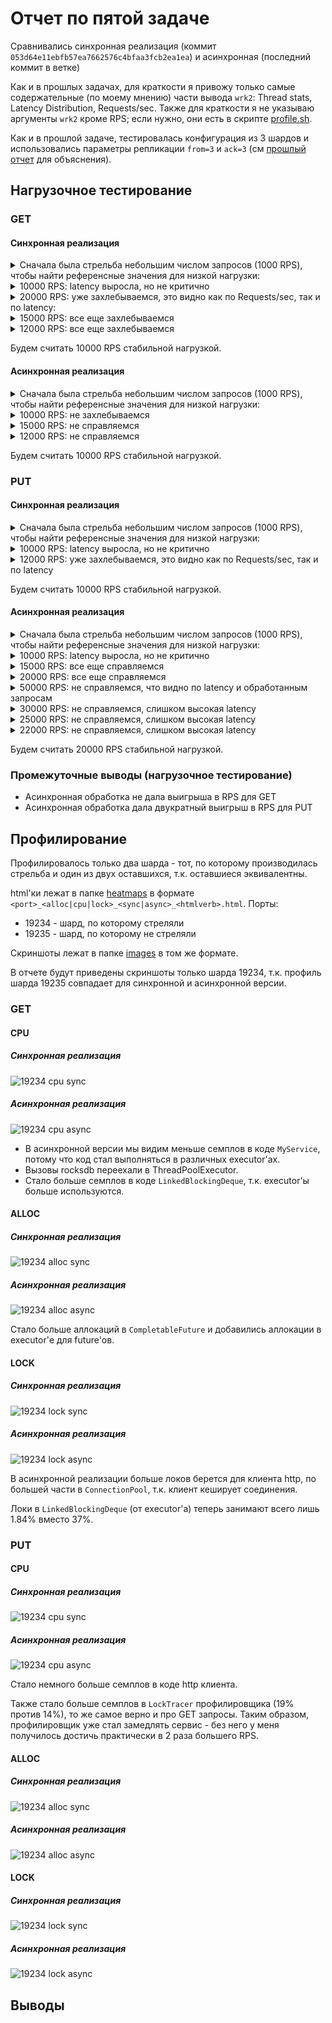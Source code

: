 # Отчет по пятой задаче

Сравнивались синхронная реализация (коммит `053d64e11ebfb57ea7662576c4bfaa3fcb2ea1ea`)
и асинхронная (последний коммит в ветке)

Как и в прошлых задачах, для краткости я привожу только самые содержательные (по моему мнению) части вывода `wrk2`:
Thread stats, Latency Distribution, Requests/sec.
Также для краткости я не указываю аргументы `wrk2` кроме RPS; если нужно, они есть в скрипте [profile.sh](profile.sh).

Как и в прошлой задаче, тестировалась конфигурация из 3 шардов и использовались параметры репликации `from=3` и `ack=3`
(см [прошлый отчет](../stage4/stage4.md) для объяснения).

## Нагрузочное тестирование

### GET

#### Синхронная реализация

<details>
<summary> Сначала была стрельба небольшим числом запросов (1000 RPS), чтобы найти референсные значения для низкой нагрузки: </summary>

```
  Thread Stats   Avg      Stdev     Max   +/- Stdev
    Latency     0.94ms  520.70us  22.56ms   78.83%
    Req/Sec   177.64     79.96   666.00     82.96%
  Latency Distribution (HdrHistogram - Recorded Latency)
 50.000%    0.92ms
 75.000%    1.21ms
 90.000%    1.46ms
 99.000%    1.96ms
 99.900%    3.43ms
 99.990%   17.49ms
 99.999%   22.58ms
100.000%   22.58ms

Requests/sec:   1000.16
Transfer/sec:      1.01MB
```
</details>

<details>
<summary> 10000 RPS: latency выросла, но не критично </summary>

```
  Thread Stats   Avg      Stdev     Max   +/- Stdev
    Latency     1.63ms    1.27ms  21.65ms   91.48%
    Req/Sec     1.75k   339.85     2.78k    77.10%
  Latency Distribution (HdrHistogram - Recorded Latency)
 50.000%    1.44ms
 75.000%    2.03ms
 90.000%    2.62ms
 99.000%    7.03ms
 99.900%   14.39ms
 99.990%   16.86ms
 99.999%   19.92ms
100.000%   21.66ms

Requests/sec:   9964.88
Transfer/sec:     10.97MB
```
</details>

<details>
<summary> 20000 RPS: уже захлебываемся, это видно как по Requests/sec, так и по latency: </summary>

```
  Thread Stats   Avg      Stdev     Max   +/- Stdev
    Latency    13.42s     6.00s   23.67s    57.68%
    Req/Sec     1.95k    17.93     2.00k    70.37%
  Latency Distribution (HdrHistogram - Recorded Latency)
 50.000%   13.39s 
 75.000%   18.64s 
 90.000%   21.74s 
 99.000%   23.48s 
 99.900%   23.66s 
 99.990%   23.67s 
 99.999%   23.67s 
100.000%   23.69s 

Requests/sec:  12045.11
Transfer/sec:     13.47MB
```
</details>

<details>
<summary> 15000 RPS: все еще захлебываемся </summary>

```
  Thread Stats   Avg      Stdev     Max   +/- Stdev
    Latency     5.62s     3.05s   10.80s    57.72%
    Req/Sec     1.99k    81.37     2.37k    90.82%
  Latency Distribution (HdrHistogram - Recorded Latency)
 50.000%    5.73s 
 75.000%    8.27s 
 90.000%    9.83s 
 99.000%   10.70s 
 99.900%   10.79s 
 99.990%   10.80s 
 99.999%   10.80s 
100.000%   10.81s 

Requests/sec:  12290.77
Transfer/sec:     13.77MB
```
</details>

<details>
<summary>12000 RPS: все еще захлебываемся</summary>

```
  Thread Stats   Avg      Stdev     Max   +/- Stdev
    Latency   425.51ms  195.90ms 644.61ms   82.00%
    Req/Sec     2.08k   171.34     2.78k    70.67%
  Latency Distribution (HdrHistogram - Recorded Latency)
 50.000%  490.75ms
 75.000%  557.57ms
 90.000%  607.23ms
 99.000%  629.25ms
 99.900%  635.90ms
 99.990%  640.00ms
 99.999%  643.07ms
100.000%  645.12ms

Requests/sec:  11874.74
Transfer/sec:     13.27MB
```
</details>

Будем считать 10000 RPS стабильной нагрузкой.

#### Асинхронная реализация

<details>
<summary>Сначала была стрельба небольшим числом запросов (1000 RPS), чтобы найти референсные значения для низкой нагрузки:</summary>

```
  Thread Stats   Avg      Stdev     Max   +/- Stdev
    Latency     0.93ms  439.11us   9.77ms   69.06%
    Req/Sec   177.70     80.25   333.00     82.55%
  Latency Distribution (HdrHistogram - Recorded Latency)
 50.000%    0.95ms
 75.000%    1.22ms
 90.000%    1.44ms
 99.000%    1.98ms
 99.900%    3.13ms
 99.990%    9.36ms
 99.999%    9.77ms
100.000%    9.77ms

Requests/sec:   1000.16
Transfer/sec:      1.01MB
```
</details>

<details>
<summary>10000 RPS: не захлебываемся</summary>

```
  Thread Stats   Avg      Stdev     Max   +/- Stdev
    Latency     1.28ms    1.03ms  47.62ms   94.77%
    Req/Sec     1.76k   178.83     4.00k    82.17%
  Latency Distribution (HdrHistogram - Recorded Latency)
 50.000%    1.17ms
 75.000%    1.55ms
 90.000%    1.95ms
 99.000%    4.08ms
 99.900%   14.81ms
 99.990%   26.64ms
 99.999%   38.30ms

Requests/sec:   9992.46
Transfer/sec:     11.00MB
```
</details>

<details>
<summary>15000 RPS: не справляемся</summary>

```
  Thread Stats   Avg      Stdev     Max   +/- Stdev
    Latency     5.23s     3.00s   10.32s    56.28%
    Req/Sec     2.00k   102.93     2.42k    75.80%
  Latency Distribution (HdrHistogram - Recorded Latency)
 50.000%    5.21s 
 75.000%    7.87s 
 90.000%    9.40s 
 99.000%   10.15s 
 99.900%   10.25s 
 99.990%   10.29s 
 99.999%   10.31s 
100.000%   10.33s 

Requests/sec:  12428.72
Transfer/sec:     13.93MB
```
</details>

<details>
<summary>12000 RPS: не справляемся</summary>

```
  Thread Stats   Avg      Stdev     Max   +/- Stdev
    Latency    38.33ms   35.86ms 174.46ms   79.11%
    Req/Sec     2.11k   321.49     9.22k    82.73%
  Latency Distribution (HdrHistogram - Recorded Latency)
 50.000%   28.05ms
 75.000%   46.14ms
 90.000%   83.58ms
 99.000%  158.59ms
 99.900%  167.93ms
 99.990%  171.77ms
 99.999%  173.82ms
100.000%  174.59ms

Requests/sec:  11977.07
Transfer/sec:     13.39MB
```
</details>

Будем считать 10000 RPS стабильной нагрузкой.

### PUT

#### Синхронная реализация

<details>
<summary>Сначала была стрельба небольшим числом запросов (1000 RPS), чтобы найти референсные значения для низкой нагрузки:</summary>

```
  Thread Stats   Avg      Stdev     Max   +/- Stdev
    Latency     1.10ms  518.45us  21.49ms   79.64%
    Req/Sec   178.40     79.56   700.00     83.16%
  Latency Distribution (HdrHistogram - Recorded Latency)
 50.000%    1.09ms
 75.000%    1.35ms
 90.000%    1.62ms
 99.000%    2.12ms
 99.900%    4.74ms
 99.990%   19.79ms
 99.999%   21.50ms
100.000%   21.50ms

Requests/sec:   1000.16
Transfer/sec:     65.44KB
```
</details>

<details>
<summary>10000 RPS: latency выросла, но не критично</summary>

```
  Thread Stats   Avg      Stdev     Max   +/- Stdev
    Latency     2.51ms    4.24ms  42.34ms   93.52%
    Req/Sec     1.74k   146.84     2.73k    68.72%
  Latency Distribution (HdrHistogram - Recorded Latency)
 50.000%    1.50ms
 75.000%    2.04ms
 90.000%    3.41ms
 99.000%   26.29ms
 99.900%   37.12ms
 99.990%   39.84ms
 99.999%   40.90ms
100.000%   42.37ms

Requests/sec:   9992.25
Transfer/sec:    653.79KB
```
</details>

<details>
<summary>12000 RPS: уже захлебываемся, это видно как по Requests/sec, так и по latency</summary>

```
  Thread Stats   Avg      Stdev     Max   +/- Stdev
    Latency     3.35s     1.84s    6.23s    57.03%
    Req/Sec     1.75k   145.70     2.12k    80.28%
  Latency Distribution (HdrHistogram - Recorded Latency)
 50.000%    3.69s 
 75.000%    4.87s 
 90.000%    5.79s 
 99.000%    6.14s 
 99.900%    6.21s 
 99.990%    6.23s 
 99.999%    6.23s 
100.000%    6.24s

Requests/sec:  10747.19
Transfer/sec:    703.19KB
```
</details>

Будем считать 10000 RPS стабильной нагрузкой.


#### Асинхронная реализация

<details>
<summary>Сначала была стрельба небольшим числом запросов (1000 RPS), чтобы найти референсные значения для низкой нагрузки:</summary>

```
  Thread Stats   Avg      Stdev     Max   +/- Stdev
    Latency     0.95ms  397.84us   5.74ms   67.23%
    Req/Sec   177.54     78.63   333.00     83.62%
  Latency Distribution (HdrHistogram - Recorded Latency)
 50.000%    0.96ms
 75.000%    1.21ms
 90.000%    1.45ms
 99.000%    1.90ms
 99.900%    2.60ms
 99.990%    5.71ms
 99.999%    5.75ms
100.000%    5.75ms

Requests/sec:   1000.17
Transfer/sec:     65.44KB
```
</details>

<details>
<summary>10000 RPS: latency выросла, но не критично</summary>

```
  Thread Stats   Avg      Stdev     Max   +/- Stdev
    Latency     0.98ms  488.10us  16.15ms   72.44%
    Req/Sec     1.76k   146.25     4.33k    75.87%
  Latency Distribution (HdrHistogram - Recorded Latency)
 50.000%    0.97ms
 75.000%    1.28ms
 90.000%    1.52ms
 99.000%    2.00ms
 99.900%    4.39ms
 99.990%   11.67ms
 99.999%   14.91ms
100.000%   16.16ms

Requests/sec:   9992.54
Transfer/sec:    653.81KB
```
</details>

<details>
<summary>15000 RPS: все еще справляемся</summary>

```
  Thread Stats   Avg      Stdev     Max   +/- Stdev
    Latency     1.14ms  597.16us  21.71ms   74.98%
    Req/Sec     2.63k   359.74     6.30k    85.75%
  Latency Distribution (HdrHistogram - Recorded Latency)
 50.000%    1.10ms
 75.000%    1.46ms
 90.000%    1.79ms
 99.000%    2.52ms
 99.900%    6.76ms
 99.990%   13.07ms
 99.999%   18.51ms
100.000%   21.73ms

Requests/sec:  14948.10
Transfer/sec:      0.96MB
```
</details>

<details>
<summary>20000 RPS: все еще справляемся</summary>

```
  Thread Stats   Avg      Stdev     Max   +/- Stdev
    Latency     1.66ms    3.19ms  47.17ms   98.17%
    Req/Sec     3.51k   377.83     9.11k    89.43%
  Latency Distribution (HdrHistogram - Recorded Latency)
 50.000%    1.25ms
 75.000%    1.70ms
 90.000%    2.13ms
 99.000%   17.93ms
 99.900%   40.64ms
 99.990%   44.22ms
 99.999%   45.95ms
100.000%   47.20ms

Requests/sec:  19983.65
Transfer/sec:      1.28MB
```
</details>

<details>
<summary>50000 RPS: не справляемся, что видно по latency и обработанным запросам</summary>

```
  Thread Stats   Avg      Stdev     Max   +/- Stdev
    Latency    13.07s     6.19s   23.27s    58.29%
    Req/Sec     4.91k   487.44     5.86k    70.00%
  Latency Distribution (HdrHistogram - Recorded Latency)
 50.000%   12.81s 
 75.000%   18.56s 
 90.000%   21.46s 
 99.000%   23.04s 
 99.900%   23.20s 
 99.990%   23.25s 
 99.999%   23.28s 
100.000%   23.28s 

Requests/sec:  30640.48
Transfer/sec:      1.96MB
```
</details>

<details>
<summary>30000 RPS: не справляемся, слишком высокая latency</summary>

```
  Thread Stats   Avg      Stdev     Max   +/- Stdev
    Latency    42.04ms   68.08ms 381.18ms   83.54%
    Req/Sec     5.05k   455.05     8.06k    81.17%
  Latency Distribution (HdrHistogram - Recorded Latency)
 50.000%    4.26ms
 75.000%   61.41ms
 90.000%  151.04ms
 99.000%  272.38ms
 99.900%  329.98ms
 99.990%  366.85ms
 99.999%  378.37ms
100.000%  381.44ms

Requests/sec:  29974.47
Transfer/sec:      1.92MB
```
</details>

<details>
<summary>25000 RPS: не справляемся, слишком высокая latency</summary>

```
  Thread Stats   Avg      Stdev     Max   +/- Stdev
    Latency    39.72ms   94.94ms 455.94ms   87.83%
    Req/Sec     4.37k     0.93k    9.50k    79.10%
  Latency Distribution (HdrHistogram - Recorded Latency)
 50.000%    3.11ms
 75.000%    4.00ms
 90.000%  217.47ms
 99.000%  375.81ms
 99.900%  414.72ms
 99.990%  439.30ms
 99.999%  451.33ms
100.000%  456.19ms

Requests/sec:  24978.67
Transfer/sec:      1.60MB
```
</details>

<details>
<summary>22000 RPS: не справляемся, слишком высокая latency</summary>

```
  Thread Stats   Avg      Stdev     Max   +/- Stdev
    Latency     2.13ms    5.64ms 110.98ms   98.39%
    Req/Sec     3.86k   541.46    10.00k    89.35%
  Latency Distribution (HdrHistogram - Recorded Latency)
 50.000%    1.45ms
 75.000%    1.98ms
 90.000%    2.51ms
 99.000%   25.66ms
 99.900%   84.67ms
 99.990%  106.50ms
 99.999%  110.14ms
100.000%  111.04ms

Requests/sec:  21982.35
Transfer/sec:      1.40MB
```
</details>

Будем считать 20000 RPS стабильной нагрузкой.

### Промежуточные выводы (нагрузочное тестирование)

- Асинхронная обработка не дала выигрыша в RPS для GET
- Асинхронная обработка дала двукратный выигрыш в RPS для PUT

## Профилирование

Профилировалось только два шарда - тот, по которому производилась стрельба и один из двух оставшихся,
т.к. оставшиеся эквивалентны.

html'ки лежат в папке [heatmaps](heatmaps) в формате `<port>_<alloc|cpu|lock>_<sync|async>_<htmlverb>.html`.
Порты:
- 19234 - шард, по которому стреляли
- 19235 - шард, по которому не стреляли

Скриншоты лежат в папке [images](images) в том же формате.

В отчете будут приведены скриншоты только шарда 19234,
т.к. профиль шарда 19235 совпадает для синхронной и асинхронной версии.

### GET

#### CPU

##### Синхронная реализация

![19234 cpu sync](images/19234_cpu_sync_get.png)

##### Асинхронная реализация

![19234 cpu async](images/19234_cpu_async_get.png)

- В асинхронной версии мы видим меньше семплов в коде `MyService`, потому что код стал выполняться в различных
executor'ах.
- Вызовы rocksdb переехали в ThreadPoolExecutor.
- Стало больше семплов в коде `LinkedBlockingDeque`, т.к. executor'ы больше используются.

#### ALLOC

##### Синхронная реализация

![19234 alloc sync](images/19234_alloc_sync_get.png)

##### Асинхронная реализация

![19234 alloc async](images/19234_alloc_async_get.png)

Стало больше аллокаций в `CompletableFuture` и добавились аллокации в executor'е для future'ов.

#### LOCK

##### Синхронная реализация

![19234 lock sync](images/19234_lock_sync_get.png)

##### Асинхронная реализация

![19234 lock async](images/19234_lock_async_get.png)

В асинхронной реализации больше локов берется для клиента http, по большей части в `ConnectionPool`,
т.к. клиент кеширует соединения.

Локи в `LinkedBlockingDeque` (от executor'а) теперь занимают всего лишь 1.84% вместо 37%.

### PUT

#### CPU

##### Синхронная реализация

![19234 cpu sync](images/19234_cpu_sync_put.png)

##### Асинхронная реализация

![19234 cpu async](images/19234_cpu_async_put.png)

Стало немного больше семплов в коде http клиента.

Также стало больше семплов в `LockTracer` профилировщика (19% против 14%), то же самое верно и про GET запросы.
Таким образом, профилировщик уже стал замедлять сервис - без него у меня получилось достичь практически в 2 раза большего RPS.

#### ALLOC

##### Синхронная реализация

![19234 alloc sync](images/19234_alloc_sync_put.png)

##### Асинхронная реализация

![19234 alloc async](images/19234_alloc_async_put.png)

#### LOCK

##### Синхронная реализация

![19234 lock sync](images/19234_lock_sync_put.png)

##### Асинхронная реализация

![19234 lock async](images/19234_lock_async_put.png)

## Выводы